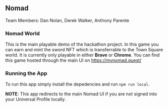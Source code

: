 ## Nomad

Team Members: Dan Nolan, Derek Walker, Anthony Parente 

### Nomad World

This is the main playable demo of the hackathon project. In this game you can earn and mint the sword NFT which is transferrable to the Town Square world. It is currently only playable in either **Brave** or **Chrome**. You can find this game hosted through the main UI on https://mynomad.quest/ 

### Running the App

To run this app simply install the depedencies and run `npm run local`.

**NOTE**: This app redirects to the main Nomad UI if you are not signed into your Universal Profile locally.